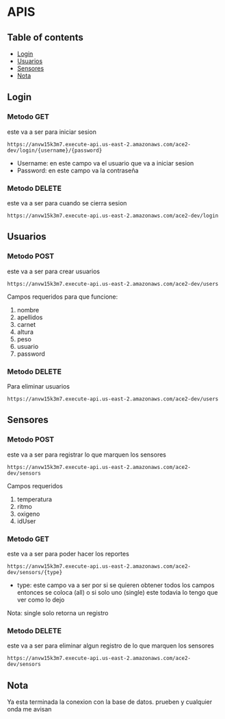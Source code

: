 # APIS 

## Table of contents
* [Login](#Login)
* [Usuarios](#Usuarios)
* [Sensores](#Sensores)
* [Nota](#Nota)

## Login
### Metodo GET
este va a ser para iniciar sesion

    https://anvw15k3m7.execute-api.us-east-2.amazonaws.com/ace2-dev/login/{username}/{password}

- Username: en este campo va el usuario que va a iniciar sesion
- Password: en este campo va la contraseña


### Metodo DELETE
este va a ser para cuando se cierra sesion

    https://anvw15k3m7.execute-api.us-east-2.amazonaws.com/ace2-dev/login
  
## Usuarios
### Metodo POST
este va a ser para crear usuarios

    https://anvw15k3m7.execute-api.us-east-2.amazonaws.com/ace2-dev/users

Campos requeridos para que funcione: 
1. nombre
2. apellidos
3. carnet
4. altura
5. peso
6. usuario
7. password

### Metodo DELETE
Para eliminar usuarios

    https://anvw15k3m7.execute-api.us-east-2.amazonaws.com/ace2-dev/users

## Sensores
### Metodo POST
este va a ser para registrar lo que marquen los sensores
    
    https://anvw15k3m7.execute-api.us-east-2.amazonaws.com/ace2-dev/sensors

Campos requeridos
1. temperatura
2. ritmo
3. oxigeno
4. idUser

### Metodo GET
este va a ser para poder hacer los reportes

    https://anvw15k3m7.execute-api.us-east-2.amazonaws.com/ace2-dev/sensors/{type}

- type: este campo va a ser por si se quieren obtener todos los campos entonces se coloca (all) o si solo uno (single) este todavia lo tengo que ver como lo dejo 

Nota: single solo retorna un registro

### Metodo DELETE
este va a ser para eliminar algun registro de lo que marquen los sensores

    https://anvw15k3m7.execute-api.us-east-2.amazonaws.com/ace2-dev/sensors


## Nota 
Ya esta terminada la conexion con la base de datos. prueben y cualquier onda me avisan

